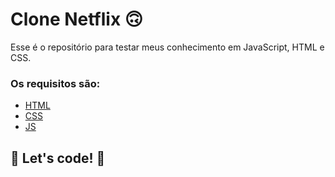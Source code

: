 # Clone Netflix 🙃

Esse é o repositório para testar meus conhecimento em JavaScript, HTML e CSS.

### Os requisitos são:

- [HTML](https://www.w3schools.com/html/)
- [CSS](https://www.w3schools.com/css/)
- [JS](https://www.w3schools.com/js/)

## 🚀 Let's code! 🚀
